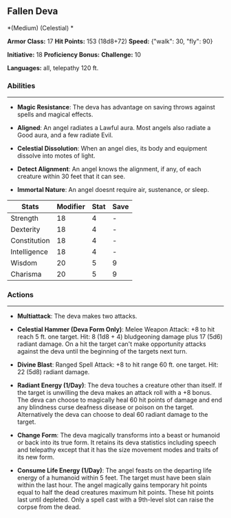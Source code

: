 ## Fallen Deva
*(Medium) (Celestial) *

**Armor Class:** 17
**Hit Points:** 153 (18d8+72)
**Speed:** {"walk": 30, "fly": 90}

**Initiative:** 18
**Proficiency Bonus:**
**Challenge:** 10

**Languages:** all, telepathy 120 ft.

### Abilities
 --- 
- **Magic Resistance**: The deva has advantage on saving throws against spells and magical effects.

- **Aligned**: An angel radiates a Lawful aura. Most angels also radiate a Good aura, and a few radiate Evil.

- **Celestial Dissolution**: When an angel dies, its body and equipment dissolve into motes of light.

- **Detect Alignment**: An angel knows the alignment, if any, of each creature within 30 feet that it can see.

- **Immortal Nature**: An angel doesnt require air, sustenance, or sleep.



| Stats | Modifier | Stat | Save
| ---- | ---- | ---- | ---- |
| Strength | 18 | 4 | - |
| Dexterity | 18 | 4 | - |
| Constitution | 18 | 4 | - |
| Intelligence | 18 | 4 | - |
| Wisdom | 20 | 5 | 9 |
| Charisma | 20 | 5 | 9 |

### Actions
 --- 
- **Multiattack**: The deva makes two attacks.

- **Celestial Hammer (Deva Form Only)**: Melee Weapon Attack: +8 to hit  reach 5 ft.  one target. Hit: 8 (1d8 + 4) bludgeoning damage plus 17 (5d6) radiant damage. On a hit  the target can't make opportunity attacks against the deva until the beginning of the targets next turn.

- **Divine Blast**: Ranged Spell Attack: +8 to hit  range 60 ft.  one target. Hit: 22 (5d8) radiant damage.

- **Radiant Energy (1/Day)**: The deva touches a creature other than itself. If the target is unwilling  the deva makes an attack roll with a +8 bonus. The deva can choose to magically heal 60 hit points of damage and end any blindness  curse  deafness  disease  or poison on the target. Alternatively  the deva can choose to deal 60 radiant damage to the target.

- **Change Form**: The deva magically transforms into a beast or humanoid or back into its true form. It retains its deva statistics  including speech and telepathy  except that it has the size  movement modes  and traits of its new form.

- **Consume Life Energy (1/Day)**: The angel feasts on the departing life energy of a humanoid within 5 feet. The target must have been slain within the last hour. The angel magically gains temporary hit points equal to half the dead creatures maximum hit points. These hit points last until depleted. Only a spell cast with a 9th-level slot can raise the corpse from the dead.


